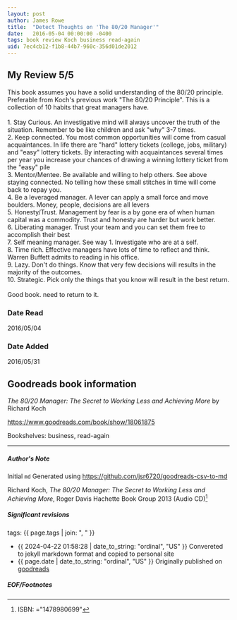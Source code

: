 ```yaml
---
layout: post
author: James Rowe
title:  "Detect Thoughts on 'The 80/20 Manager'"
date:   2016-05-04 00:00:00 -0400
tags: book review Koch business read-again
uid: 7ec4cb12-f1b8-44b7-960c-356d01de2012
---
```


<!-- highly dependent on how you personally use jekyll templates, and how you want this to show up -->
<!-- escape any jekyll keys with double brackets -->

## My Review 5/5

This book assumes you have a solid understanding of the 80/20 principle. Preferable from Koch's previous work "The 80/20 Principle". This is a collection of 10 habits that great managers have.<br/><br/>1. Stay Curious. An investigative mind will always uncover the truth of the situation. Remember to be like children and ask "why" 3-7 times.<br/>2. Keep connected. You most common opportunities will come from casual acquaintances. In life there are "hard" lottery tickets (college, jobs, military) and "easy" lottery tickets. By interacting with acquaintances several times per year you increase your chances of drawing a winning lottery ticket from the "easy" pile<br/>3. Mentor/Mentee. Be available and willing to help others. See above staying connected. No telling how these small stitches in time will come back to repay you.<br/>4. Be a leveraged manager. A lever can apply a small force and move boulders. Money, people, decisions are all levers<br/>5. Honesty/Trust. Management by fear is a by gone era of when human capital was a commodity. Trust and honesty are harder but work better.<br/>6. Liberating manager. Trust your team and you can set them free to accomplish their best<br/>7. Self meaning manager. See way 1. Investigate who are at a self.<br/>8. Time rich. Effective managers have lots of time to reflect and think. Warren Buffett admits to reading in his office.<br/>9. Lazy. Don't do things. Know that very few decisions will results in the majority of the outcomes.<br/>10. Strategic. Pick only the things that you know will result in the best return. <br/><br/>Good book. need to return to it.

### Date Read
2016/05/04

### Date Added
2016/05/31

## Goodreads book information

*The 80/20 Manager: The Secret to Working Less and Achieving More* by Richard Koch

https://www.goodreads.com/book/show/18061875

Bookshelves: business, read-again

---

##### Author's Note

Initial `md` Generated using https://github.com/jsr6720/goodreads-csv-to-md

Richard Koch, *The 80/20 Manager: The Secret to Working Less and Achieving More*, Roger Davis Hachette Book Group 2013 (Audio CD)[^1]

##### Significant revisions

tags: {{ page.tags | join: ", " }} <!-- todo move this somewhere -->

- {{ 2024-04-22 01:58:28 | date_to_string: "ordinal", "US" }} Convereted to jekyll markdown format and copied to personal site
- {{ page.date | date_to_string: "ordinal", "US" }} Originally published on [goodreads](https://www.goodreads.com)

##### EOF/Footnotes

[^1]: ISBN: ="1478980699"